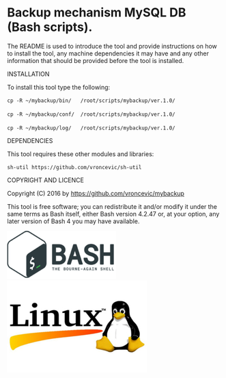 Backup mechanism MySQL DB (Bash scripts).
================================================================================

The README is used to introduce the tool and provide instructions on
how to install the tool, any machine dependencies it may have and any
other information that should be provided before the tool is installed.

INSTALLATION

To install this tool type the following:

	cp -R ~/mybackup/bin/   /root/scripts/mybackup/ver.1.0/

	cp -R ~/mybackup/conf/  /root/scripts/mybackup/ver.1.0/

	cp -R ~/mybackup/log/   /root/scripts/mybackup/ver.1.0/


DEPENDENCIES

This tool requires these other modules and libraries:

	sh-util https://github.com/vroncevic/sh-util

COPYRIGHT AND LICENCE

Copyright (C) 2016 by https://github.com/vroncevic/mybackup

This tool is free software; you can redistribute it and/or modify
it under the same terms as Bash itself, either Bash version 4.2.47 or,
at your option, any later version of Bash 4 you may have available.

![alt tag](https://raw.githubusercontent.com/vroncevic/mybackup/master/bash_logo.png)
![alt tag](https://raw.githubusercontent.com/vroncevic/mybackup/master/linux_logo.jpg)

